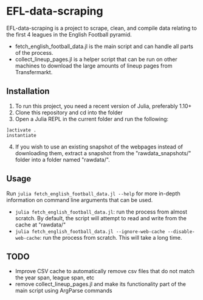 # EFL-data-scraping

EFL-data-scraping is a project to scrape, clean, and compile data relating to the first 4 leagues in the English Football pyramid.

* fetch_english_football_data.jl is the main script and can handle all parts of the process.
* collect_lineup_pages.jl is a helper script that can be run on other machines to download the large amounts of lineup pages from Transfermarkt.

## Installation

1. To run this project, you need a recent version of Julia, preferably 1.10+
2. Clone this repository and cd into the folder
3. Open a Julia REPL in the current folder and run the following:
```
]activate .
instantiate
```
4. If you wish to use an existing snapshot of the webpages instead of downloading them, extract a snapshot from the "rawdata_snapshots/" folder into a folder named "rawdata/".

## Usage

Run `julia fetch_english_football_data.jl --help` for more in-depth information on command line arguments that can be used.

* `julia fetch_english_football_data.jl`: run the process from almost scratch. By default, the script will attempt to read and write from the cache at "rawdata/"
* `julia fetch_english_football_data.jl --ignore-web-cache --disable-web-cache`: run the process from scratch. This will take a long time.

## TODO

* Improve CSV cache to automatically remove csv files that do not match the year span, league span, etc
* remove collect_lineup_pages.jl and make its functionality part of the main script using ArgParse commands

